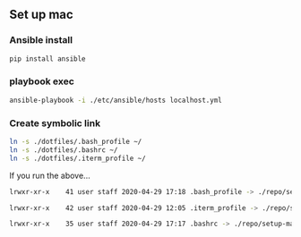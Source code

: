 ## Set up mac

### Ansible install

```bash
pip install ansible
```

### playbook exec
```bash
ansible-playbook -i ./etc/ansible/hosts localhost.yml
```

### Create symbolic link
```bash
ln -s ./dotfiles/.bash_profile ~/
ln -s ./dotfiles/.bashrc ~/
ln -s ./dotfiles/.iterm_profile ~/
```

If you run the above...

```bash
lrwxr-xr-x    41 user staff 2020-04-29 17:18 .bash_profile -> ./repo/setup-mac/dotfiles/.bash_profile

lrwxr-xr-x    42 user staff 2020-04-29 12:05 .iterm_profile -> ./repo/setup-mac/dotfiles/.iterm_profile

lrwxr-xr-x    35 user staff 2020-04-29 17:17 .bashrc -> ./repo/setup-mac/dotfiles/.bashrc
```